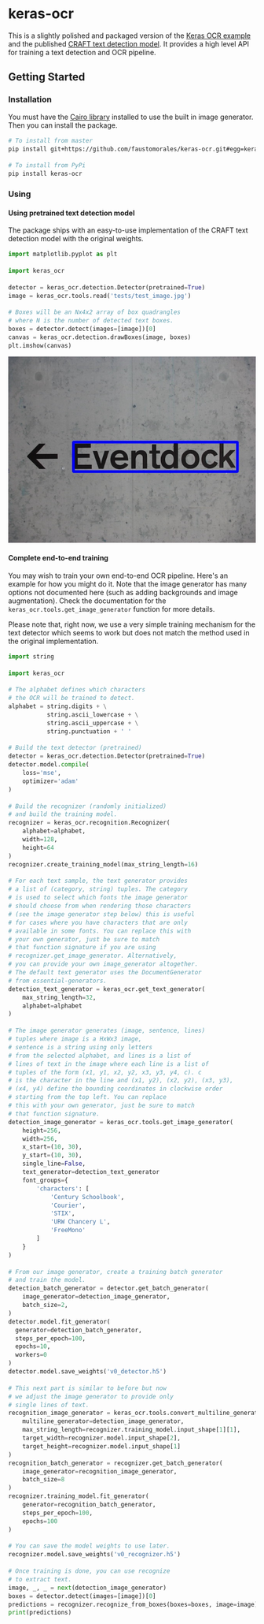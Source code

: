 # keras-ocr
This is a slightly polished and packaged version of the [Keras OCR example](https://github.com/keras-team/keras/blob/master/examples/image_ocr.py) and the published [CRAFT text detection model](https://github.com/clovaai/CRAFT-pytorch). It provides a high level API for training a text detection and OCR pipeline.

## Getting Started

### Installation
You must have the [Cairo library](https://cairographics.org/) installed to use the built in image generator. Then you can install the package.


```bash
# To install from master
pip install git+https://github.com/faustomorales/keras-ocr.git#egg=keras-ocr

# To install from PyPi
pip install keras-ocr
```

### Using

#### Using pretrained text detection model
The package ships with an easy-to-use implementation of the CRAFT text detection model with the original weights.

```python
import matplotlib.pyplot as plt

import keras_ocr

detector = keras_ocr.detection.Detector(pretrained=True)
image = keras_ocr.tools.read('tests/test_image.jpg')

# Boxes will be an Nx4x2 array of box quadrangles
# where N is the number of detected text boxes.
boxes = detector.detect(images=[image])[0]
canvas = keras_ocr.detection.drawBoxes(image, boxes)
plt.imshow(canvas)
```

![example of labeled image](tests/test_image_labeled.jpg)

#### Complete end-to-end training
You may wish to train your own end-to-end OCR pipeline. Here's an example for how you might do it. Note that the image generator has many options not documented here (such as adding backgrounds and image augmentation). Check the documentation for the `keras_ocr.tools.get_image_generator` function for more details.

Please note that, right now, we use a very simple training mechanism for the text detector which seems to work but does not match the method used in the original implementation.

```python
import string

import keras_ocr

# The alphabet defines which characters
# the OCR will be trained to detect.
alphabet = string.digits + \
           string.ascii_lowercase + \
           string.ascii_uppercase + \
           string.punctuation + ' '

# Build the text detector (pretrained)
detector = keras_ocr.detection.Detector(pretrained=True)
detector.model.compile(
    loss='mse',
    optimizer='adam'
)

# Build the recognizer (randomly initialized)
# and build the training model.
recognizer = keras_ocr.recognition.Recognizer(
    alphabet=alphabet,
    width=128,
    height=64
)
recognizer.create_training_model(max_string_length=16)

# For each text sample, the text generator provides
# a list of (category, string) tuples. The category
# is used to select which fonts the image generator
# should choose from when rendering those characters 
# (see the image generator step below) this is useful
# for cases where you have characters that are only
# available in some fonts. You can replace this with
# your own generator, just be sure to match
# that function signature if you are using
# recognizer.get_image_generator. Alternatively,
# you can provide your own image_generator altogether.
# The default text generator uses the DocumentGenerator
# from essential-generators.
detection_text_generator = keras_ocr.get_text_generator(
    max_string_length=32,
    alphabet=alphabet
)

# The image generator generates (image, sentence, lines)
# tuples where image is a HxWx3 image, 
# sentence is a string using only letters
# from the selected alphabet, and lines is a list of
# lines of text in the image where each line is a list of 
# tuples of the form (x1, y1, x2, y2, x3, y3, y4, c). c
# is the character in the line and (x1, y2), (x2, y2), (x3, y3),
# (x4, y4) define the bounding coordinates in clockwise order
# starting from the top left. You can replace
# this with your own generator, just be sure to match
# that function signature.
detection_image_generator = keras_ocr.tools.get_image_generator(
    height=256,
    width=256,
    x_start=(10, 30),
    y_start=(10, 30),
    single_line=False,
    text_generator=detection_text_generator
    font_groups={
        'characters': [
            'Century Schoolbook',
            'Courier',
            'STIX',
            'URW Chancery L',
            'FreeMono'
        ]
    }
)

# From our image generator, create a training batch generator
# and train the model.
detection_batch_generator = detector.get_batch_generator(
    image_generator=detection_image_generator,
    batch_size=2,
)
detector.model.fit_generator(
  generator=detection_batch_generator,
  steps_per_epoch=100,
  epochs=10,
  workers=0
)
detector.model.save_weights('v0_detector.h5')

# This next part is similar to before but now
# we adjust the image generator to provide only
# single lines of text.
recognition_image_generator = keras_ocr.tools.convert_multiline_generator_to_single_line(
    multiline_generator=detection_image_generator,
    max_string_length=recognizer.training_model.input_shape[1][1],
    target_width=recognizer.model.input_shape[2],
    target_height=recognizer.model.input_shape[1]
)
recognition_batch_generator = recognizer.get_batch_generator(
    image_generator=recognition_image_generator,
    batch_size=8
)
recognizer.training_model.fit_generator(
    generator=recognition_batch_generator,
    steps_per_epoch=100,
    epochs=100
)

# You can save the model weights to use later.
recognizer.model.save_weights('v0_recognizer.h5')

# Once training is done, you can use recognize
# to extract text.
image, _, _ = next(detection_image_generator)
boxes = detector.detect(images=[image])[0]
predictions = recognizer.recognize_from_boxes(boxes=boxes, image=image)
print(predictions)
```